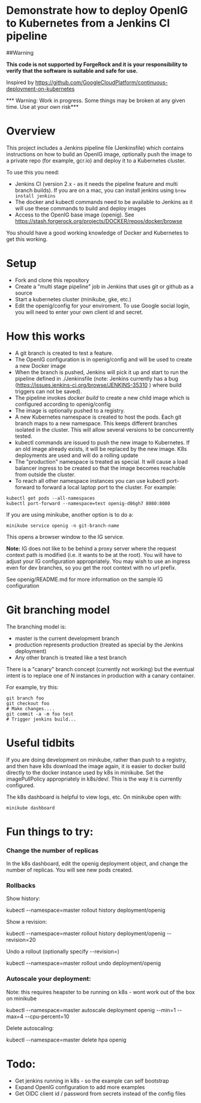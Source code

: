 # Demonstrate how to deploy OpenIG to Kubernetes from a Jenkins CI pipeline 

##Warning

**This code is not supported by ForgeRock and it is your responsibility to verify that the software is suitable and safe for use.**

Inspired by https://github.com/GoogleCloudPlatform/continuous-deployment-on-kubernetes 

*** Warning: Work in progress. Some things may be broken at any given time. Use at your own risk***

# Overview 

This project includes a Jenkins pipeline file  (Jenkinsfile) which contains instructions on how to build an OpenIG image, optionally push the image to 
a private repo (for example, gcr.io) and deploy it to a Kubernetes cluster. 

To use this you need:
* Jenkins CI (version 2.x - as it needs the pipeline feature and multi branch builds). If you are on a mac, you
can install jenkins using  ```brew install jenkins```
* The docker and kubectl commands need to be available to Jenkins as it will use these commands to build and deploy images 
* Access to the OpenIG base image (openig). See https://stash.forgerock.org/projects/DOCKER/repos/docker/browse

You should have a good working knowledge of Docker and Kubernetes to get this working.

# Setup 

* Fork and clone this repository 
* Create a "multi stage pipeline" job in Jenkins that uses git or github as a source 
* Start a kubernetes cluster  (minikube, gke, etc.)
* Edit the openig/config for your enviroment. To use Google social login, you 
will need to enter your own client id and secret. 

# How this works


* A git branch is created to test a feature. 
* The OpenIG configuration is in openig/config and will be used to create a new Docker image
* When the branch is pushed, Jenkins will pick it up and start to run the pipeline defined in ./Jenkinsfile (note:
Jenkins currently has a bug (https://issues.jenkins-ci.org/browse/JENKINS-35310 ) where build triggers can not be saved).
* The pipeline invokes *docker build* to create a new child image which is configured according to openig/config
* The image is optionally pushed to a registry. 
* A new Kubernetes namespace is created to host the pods. Each git branch maps to a new namespace. This keeps different branches
isolated in the cluster. This will allow several versions to be concurrently tested.
* kubectl commands are issued to push the new image to Kubernetes. If an old image already exists, it will be replaced by
the new image. K8s deployments are used and will do a rolling update
* The "production" namespace is treated as special. It will cause a load balancer ingress to be created so
that the image becomes reachable from outside the cluster. 
* To reach all other namespace instances you can use kubectl port-forward to forward a local laptop port
to the cluster.  For example:

```
kubectl get pods --all-namespaces
kubectl port-forward --namespace=test openig-d86gh7 8080:8080
```


If you are using minikube, another option is to do a:

```
minikube service openig -n git-branch-name
```

This opens a browser window to the IG service. 

**Note:** IG does not like to be behind a proxy server where
the request context path is modified (i.e. it wants to be at the root). You
will have to adjust your IG configuration appropriately. You may 
wish to use an ingress even for dev branches, so you get the root context
with no url prefix.


See openig/README.md for more information on the sample IG configuration


# Git branching model

The branching model is:
* master is the current development branch
* production represents production (treated as special by the Jenkins deployment)
* Any other branch is treated like a test branch

There is a "canary" branch concept (currently not working) but the eventual intent is to 
replace one of N instances in production with a canary container.

For example, try this:
```
git branch foo
git checkout foo 
# Make changes....
git commit -a -m foo test 
# Trigger jenkins build...
```


# Useful tidbits

If you are doing development on minikube, rather than push 
to a registry, and then have k8s download the image again, it
is easier to docker build directly to the docker instance
used by k8s in minikube.  Set the imagePullPolicy appropriately in
k8s/dev/. This is the way it is currently configured. 

The k8s dashboard is helpful to view logs, etc. On minikube open 
with:
```
minikube dashboard
```



# Fun things to try:

### Change the number of replicas

In the k8s dashboard, edit the openig deployment object, and
change the number of replicas. You will see new pods created.


### Rollbacks 

Show history:

kubectl --namespace=master rollout history deployment/openig

Show a revision: 

kubectl --namespace=master rollout history deployment/openig --revision=20

Undo a rollout (optionally specify --revision=) 

kubectl --namespace=master rollout undo deployment/openig


### Autoscale your deployment:

Note: this requires heapster to be running on k8s - wont work 
out of the box on minikube

kubectl --namespace=master autoscale deployment openig --min=1 --max=4 --cpu-percent=10 

Delete autoscaling: 

kubectl --namespace=master delete hpa openig




# Todo:

* Get jenkins running in k8s - so the example can self bootstrap
* Expand OpenIG configuration to add more examples
* Get OIDC client id / password from secrets instead of the config
files



